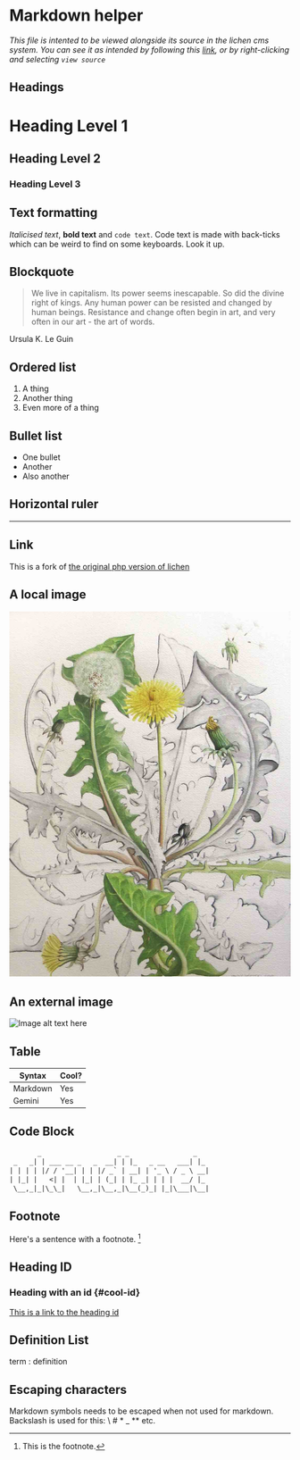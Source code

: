 # Markdown helper

_This file is intented to be viewed alongside its source in the lichen cms system. You can see it as intended by following this [link](cms/edit.php/cheatsheet.md), or by right-clicking and selecting `view source`_

## Headings

# Heading Level 1

## Heading Level 2

### Heading Level 3

## Text formatting

_Italicised text_, **bold text** and `code text`. Code text is made with back-ticks which can be weird to find on some keyboards. Look it up.

## Blockquote

> We live in capitalism. Its power seems inescapable. So did the divine right of kings. Any human power can be resisted and changed by human beings. Resistance and change often begin in art, and very often in our art - the art of words.

Ursula K. Le Guin

## Ordered list

1. A thing
2. Another thing
3. Even more of a thing

## Bullet list

- One bullet
- Another
- Also another

## Horizontal ruler

---

## Link

This is a fork of [the original php version of lichen](https://lichen.sensorstation.co/unmaintained//)

## A local image

![Image alt text here](/assets/dandi.jpg)

## An external image

![Image alt text here](https://cdn.dribbble.com/users/1570563/screenshots/5955986/dandelion_illustration_final_2_4x.jpg)

## Table

| Syntax   | Cool? |
| -------- | ----- |
| Markdown | Yes   |
| Gemini   | Yes   |

## Code Block

```ascii
       _                   _ _                _
 _   _| | ___ __ _   _  __| | |_   _ __   ___| |_
| | | | |/ / '__| | | |/ _` | __| | '_ \ / _ \ __|
| |_| |   <| |  | |_| | (_| | |_ _| | | |  __/ |_
 \__,_|_|\_\_|   \__,_|\__,_|\__(_)_| |_|\___|\__|
```

## Footnote

Here's a sentence with a footnote. [^1]

[^1]: This is the footnote.

## Heading ID

### Heading with an id {#cool-id}

[This is a link to the heading id](#cool-id)

## Definition List

term
: definition

## Escaping characters

Markdown symbols needs to be escaped when not used for markdown. Backslash is used for this: \\ \# \* \_ \*\* etc.


